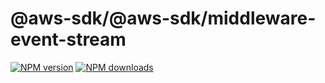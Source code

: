 # @aws-sdk/@aws-sdk/middleware-event-stream

[![NPM version](https://img.shields.io/npm/v/@aws-sdk/@aws-sdk/middleware-event-stream/preview.svg)](https://www.npmjs.com/package/@aws-sdk/@aws-sdk/middleware-event-stream)
[![NPM downloads](https://img.shields.io/npm/dm/@aws-sdk/@aws-sdk/middleware-event-stream.svg)](https://www.npmjs.com/package/@aws-sdk/@aws-sdk/middleware-event-stream)
